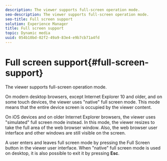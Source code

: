 ```yaml
---
description: The viewer supports full-screen operation mode.
seo-description: The viewer supports full-screen operation mode.
seo-title: Full screen support
solution: Experience Manager
title: Full screen support
topic: Dynamic media
uuid: 054b10bd-02f2-49a9-83e4-e9b7cb71a4fd
---
```


# Full screen support{#full-screen-support}

The viewer supports full-screen operation mode.

On modern desktop browsers, except Internet Explorer 10 and older, and on some touch devices, the viewer uses "native" full screen mode. This mode means that the entire device screen is occupied by the viewer content.

On iOS devices and on older Internet Explorer browsers, the viewer uses "simulated" full screen mode instead. In this mode, the viewer resizes to take the full area of the web browser window. Also, the web browser user interface and other windows are still visible on the screen.

A user enters and leaves full screen mode by pressing the Full Screen button in the viewer user interface. When "native" full screen mode is used on desktop, it is also possible to exit it by pressing **Esc**. 
